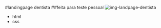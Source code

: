 #landingpage dentista
##feita para teste pessoal
![img-landpage-dentista](https://github.com/dorffdaniel/dentista/assets/157518994/e0ea3306-a3e2-4b7d-9310-c79949bea51e)

- html
- css
  
